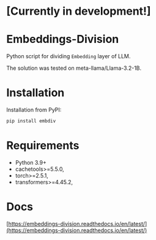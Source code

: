 # [Currently in development!]

# Embeddings-Division

Python script for dividing `Embedding` layer of LLM.

The solution was tested on meta-llama/Llama-3.2-1B.

# Installation

Installation from PyPI:

```bash
pip install embdiv
```

# Requirements

- Python 3.9+
- cachetools>=5.5.0,
- torch>=2.5.1,
- transformers>=4.45.2,

# Docs

[https://embeddings-division.readthedocs.io/en/latest/](https://embeddings-division.readthedocs.io/en/latest/)